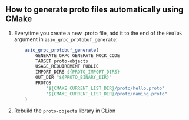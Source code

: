 ## How to generate proto files automatically using CMake

1. Everytime you create a new .proto file, add it to the end of the `PROTOS` argument in `asio_grpc_protobuf_generate`:
    ```CMake
        asio_grpc_protobuf_generate(
            GENERATE_GRPC GENERATE_MOCK_CODE
            TARGET proto-objects
            USAGE_REQUIREMENT PUBLIC
            IMPORT_DIRS ${PROTO_IMPORT_DIRS}
            OUT_DIR "${PROTO_BINARY_DIR}"
            PROTOS
                "${CMAKE_CURRENT_LIST_DIR}/proto/hello.proto"
                "${CMAKE_CURRENT_LIST_DIR}/proto/naming.proto"
        )
    ```

2. Rebuild the `proto-objects` library in CLion